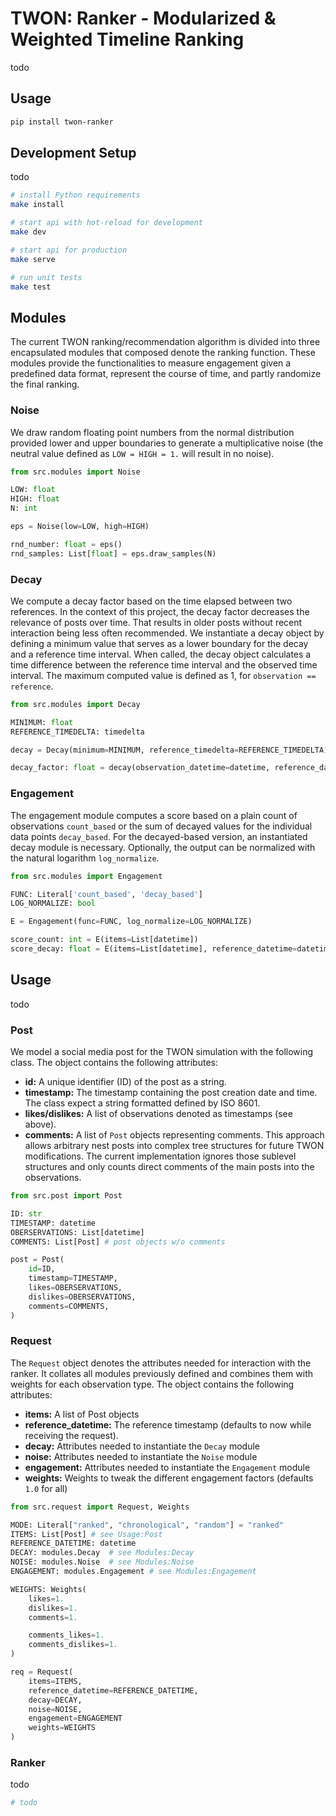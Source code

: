 # TWON: Ranker - Modularized & Weighted Timeline Ranking
todo

## Usage

```sh
pip install twon-ranker

```

## Development Setup
todo

```sh
# install Python requirements
make install

# start api with hot-reload for development
make dev

# start api for production
make serve

# run unit tests
make test
```

## Modules
The current TWON ranking/recommendation algorithm is divided into three encapsulated modules that composed denote the ranking function. These modules provide the functionalities to measure engagement given a predefined data format, represent the course of time, and partly randomize the final ranking.

### Noise
We draw random floating point numbers from the normal distribution provided lower and upper boundaries to generate a multiplicative noise (the neutral value defined as `LOW = HIGH = 1.` will result in no noise).

```python
from src.modules import Noise

LOW: float
HIGH: float
N: int

eps = Noise(low=LOW, high=HIGH)

rnd_number: float = eps()
rnd_samples: List[float] = eps.draw_samples(N)
```

### Decay
We compute a decay factor based on the time elapsed between two references. In the context of this project, the decay factor decreases the relevance of posts over time. That results in older posts without recent interaction being less often recommended. We instantiate a decay object by defining a minimum value that serves as a lower boundary for the decay and a reference time interval. When called, the decay object calculates a time difference between the reference time interval and the observed time interval. The maximum computed value is defined as 1, for `observation == reference`.


```python
from src.modules import Decay

MINIMUM: float
REFERENCE_TIMEDELTA: timedelta

decay = Decay(minimum=MINIMUM, reference_timedelta=REFERENCE_TIMEDELTA)

decay_factor: float = decay(observation_datetime=datetime, reference_datetime=datetime) 
```

### Engagement
The engagement module computes a score based on a plain count of observations `count_based` or the sum of decayed values for the individual data points `decay_based`. For the decayed-based version, an instantiated decay module is necessary. Optionally, the output can be normalized with the natural logarithm `log_normalize`.

```python
from src.modules import Engagement

FUNC: Literal['count_based', 'decay_based']
LOG_NORMALIZE: bool

E = Engagement(func=FUNC, log_normalize=LOG_NORMALIZE)

score_count: int = E(items=List[datetime])
score_decay: float = E(items=List[datetime], reference_datetime=datetime, decay=decay)
```

## Usage
todo

### Post
We model a social media post for the TWON simulation with the following class. The object contains the following attributes:
- **id:** A unique identifier (ID) of the post as a string.
- **timestamp:** The timestamp containing the post creation date and time. The class expect a string formatted defined by ISO 8601.
- **likes/dislikes:** A list of observations denoted as timestamps (see above).
- **comments:** A list of `Post` objects representing comments. This approach allows arbitrary nest posts into complex tree structures for future TWON modifications. The current implementation ignores those sublevel structures and only counts direct comments of the main posts into the observations.


```python
from src.post import Post

ID: str
TIMESTAMP: datetime
OBERSERVATIONS: List[datetime]
COMMENTS: List[Post] # post objects w/o comments

post = Post(
    id=ID,
    timestamp=TIMESTAMP,
    likes=OBERSERVATIONS,
    dislikes=OBERSERVATIONS,
    comments=COMMENTS,
)
```

### Request
The `Request` object denotes the attributes needed for interaction with the ranker. It collates all modules previously defined and combines them with weights for each observation type. The object contains the following attributes:
- **items:** A list of Post objects 
- **reference_datetime:** The reference timestamp (defaults to now while receiving the request). 
- **decay:** Attributes needed to instantiate the `Decay` module 
- **noise:** Attributes needed to instantiate the `Noise` module 
- **engagement:** Attributes needed to instantiate the `Engagement` module 
- **weights:** Weights to tweak the different engagement factors (defaults `1.0` for all)

```python
from src.request import Request, Weights

MODE: Literal["ranked", "chronological", "random"] = "ranked"
ITEMS: List[Post] # see Usage:Post
REFERENCE_DATETIME: datetime
DECAY: modules.Decay  # see Modules:Decay
NOISE: modules.Noise  # see Modules:Noise
ENGAGEMENT: modules.Engagement # see Modules:Engagement

WEIGHTS: Weights(
    likes=1.
    dislikes=1.
    comments=1.

    comments_likes=1.
    comments_dislikes=1.
)

req = Request(
    items=ITEMS,
    reference_datetime=REFERENCE_DATETIME,
    decay=DECAY,
    noise=NOISE,
    engagement=ENGAGEMENT
    weights=WEIGHTS
)
```

### Ranker
todo

```python
# todo
```
